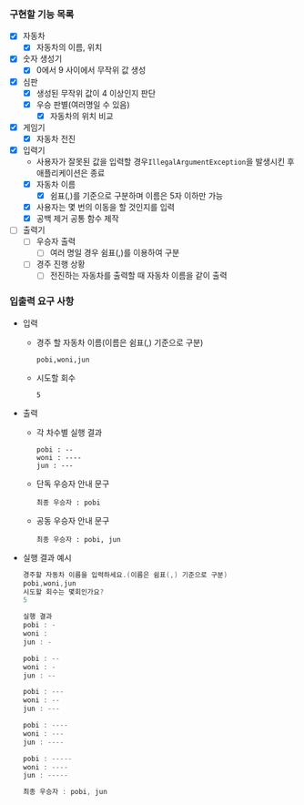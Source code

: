### 구현할 기능 목록

- [x]  자동차
    - [x]  자동차의 이름, 위치
- [x]  숫자 생성기
    - [x]  0에서 9 사이에서 무작위 값 생성
- [x]  심판
    - [x]  생성된 무작위 값이 4 이상인지 판단
    - [x]  우승 판별(여러명일 수 있음)
        - [x]  자동차의 위치 비교
- [x]  게임기
    - [x]  자동차 전진
- [x]  입력기
    - 사용자가 잘못된 값을 입력할 경우`IllegalArgumentException`을 발생시킨 후 애플리케이션은 종료
    - [x]  자동차 이름
        - [x]  쉼표(,)를 기준으로 구분하며 이름은 5자 이하만 가능
    - [x]  사용자는 몇 번의 이동을 할 것인지를 입력
    - [x]  공백 제거 공통 함수 제작
- [ ]  출력기
    - [ ]  우승자 출력
        - [ ]  여러 명일 경우 쉼표(,)를 이용하여 구분
    - [ ]  경주 진행 상황
        - [ ]  전진하는 자동차를 출력할 때 자동차 이름을 같이 출력

### 입출력 요구 사항

- 입력
    - 경주 할 자동차 이름(이름은 쉼표(,) 기준으로 구분)

        ```
        pobi,woni,jun
        ```

    - 시도할 회수

        ```
        5
        ```

- 출력
    - 각 차수별 실행 결과

        ```
        pobi : --
        woni : ----
        jun : ---
        ```

    - 단독 우승자 안내 문구

        ```
        최종 우승자 : pobi
        ```

    - 공동 우승자 안내 문구

        ```
        최종 우승자 : pobi, jun
        ```

- 실행 결과 예시

    ```java
    경주할 자동차 이름을 입력하세요.(이름은 쉼표(,) 기준으로 구분)
    pobi,woni,jun
    시도할 회수는 몇회인가요?
    5
    
    실행 결과
    pobi : -
    woni :
    jun : -
    
    pobi : --
    woni : -
    jun : --
    
    pobi : ---
    woni : --
    jun : ---
    
    pobi : ----
    woni : ---
    jun : ----
    
    pobi : -----
    woni : ----
    jun : -----
    
    최종 우승자 : pobi, jun
    ```